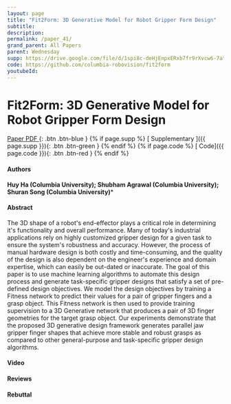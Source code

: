 ```yaml
---
layout: page
title: "Fit2Form: 3D Generative Model for Robot Gripper Form Design"
subtitle: 
description:
permalink: /paper_41/
grand_parent: All Papers
parent: Wednesday
supp: https://drive.google.com/file/d/1spi8c-deHjEnpxERxb7fr9rXvcw6-7at/view
code: https://github.com/columbia-robovision/fit2form
youtubeId: 
---
```


# Fit2Form: 3D Generative Model for Robot Gripper Form Design

[<i class="fa fa-file-text-o" aria-hidden="true"></i> Paper PDF ](https://drive.google.com/file/d/1o0xq3cFVR65JSCayZSA-DkWg_VtJBVtB/view){: .btn .btn-blue } {% if page.supp %} [<i class="fa fa-file-text-o" aria-hidden="true"></i> Supplementary ]({{ page.supp }}){: .btn .btn-green } {% endif %} {% if page.code %} [<i class="fa fa-github" aria-hidden="true"></i> Code]({{ page.code }}){: .btn .btn-red }
{% endif %}

#### Authors
**Huy Ha (Columbia University); Shubham Agrawal (Columbia University); Shuran Song (Columbia University)***

#### Abstract
The 3D shape of a robot's end-effector plays a critical role in determining it's functionality and overall performance. Many of today's industrial applications rely on highly customized gripper design for a given task to ensure the system's robustness and accuracy.  However, the process of manual hardware design is both costly and time-consuming, and the quality of the design is also dependent on the engineer's experience and domain expertise, which can easily be out-dated or inaccurate.  The goal of this paper is to use machine learning algorithms to automate this design process and generate task-specific gripper designs that satisfy a set of pre-defined design objectives. We model the design objectives by training a Fitness network to predict their values for a pair of gripper fingers and a grasp object. This Fitness network is then used to provide training supervision to a 3D Generative network that produces a pair of 3D finger geometries for the target grasp object. Our experiments demonstrate that the proposed 3D generative design framework generates parallel jaw gripper finger shapes that achieve more stable and robust grasps as compared to other general-purpose and task-specific gripper design algorithms.

#### Video 

#### Reviews

#### Rebuttal
